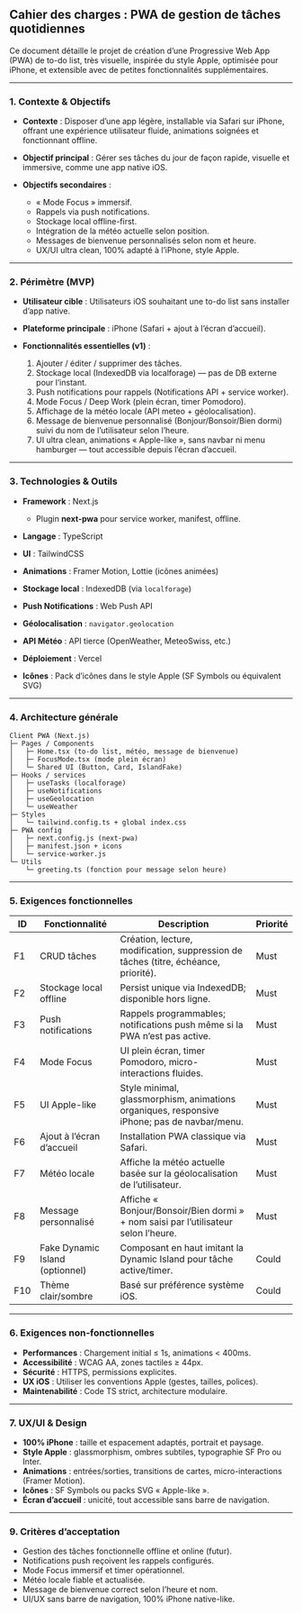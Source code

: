 ## Cahier des charges : PWA de gestion de tâches quotidiennes

Ce document détaille le projet de création d’une Progressive Web App (PWA) de to-do list, très visuelle, inspirée du style Apple, optimisée pour iPhone, et extensible avec de petites fonctionnalités supplémentaires.

---

### 1. Contexte & Objectifs

* **Contexte** : Disposer d’une app légère, installable via Safari sur iPhone, offrant une expérience utilisateur fluide, animations soignées et fonctionnant offline.
* **Objectif principal** : Gérer ses tâches du jour de façon rapide, visuelle et immersive, comme une app native iOS.
* **Objectifs secondaires** :

  * « Mode Focus » immersif.
  * Rappels via push notifications.
  * Stockage local offline-first.
  * Intégration de la météo actuelle selon position.
  * Messages de bienvenue personnalisés selon nom et heure.
  * UX/UI ultra clean, 100% adapté à l’iPhone, style Apple.

---

### 2. Périmètre (MVP)

* **Utilisateur cible** : Utilisateurs iOS souhaitant une to-do list sans installer d’app native.
* **Plateforme principale** : iPhone (Safari + ajout à l’écran d’accueil).
* **Fonctionnalités essentielles (v1)** :

  1. Ajouter / éditer / supprimer des tâches.
  2. Stockage local (IndexedDB via localforage) — pas de DB externe pour l’instant.
  3. Push notifications pour rappels (Notifications API + service worker).
  4. Mode Focus / Deep Work (plein écran, timer Pomodoro).
  5. Affichage de la météo locale (API meteo + géolocalisation).
  6. Message de bienvenue personnalisé (Bonjour/Bonsoir/Bien dormi) suivi du nom de l’utilisateur selon l’heure.
  7. UI ultra clean, animations « Apple-like », sans navbar ni menu hamburger — tout accessible depuis l’écran d’accueil.

---

### 3. Technologies & Outils

* **Framework** : Next.js

  * Plugin **next-pwa** pour service worker, manifest, offline.
* **Langage** : TypeScript
* **UI** : TailwindCSS
* **Animations** : Framer Motion, Lottie (icônes animées)
* **Stockage local** : IndexedDB (via `localforage`)
* **Push Notifications** : Web Push API
* **Géolocalisation** : `navigator.geolocation`
* **API Météo** : API tierce (OpenWeather, MeteoSwiss, etc.)
* **Déploiement** : Vercel
* **Icônes** : Pack d’icônes dans le style Apple (SF Symbols ou équivalent SVG)

---

### 4. Architecture générale

```plaintext
Client PWA (Next.js)
├─ Pages / Components
│   ├─ Home.tsx (to-do list, météo, message de bienvenue)
│   ├─ FocusMode.tsx (mode plein écran)
│   └─ Shared UI (Button, Card, IslandFake)
├─ Hooks / services
│   ├─ useTasks (localforage)
│   ├─ useNotifications
│   ├─ useGeolocation
│   └─ useWeather
├─ Styles
│   └─ tailwind.config.ts + global index.css
├─ PWA config
│   ├─ next.config.js (next-pwa)
│   ├─ manifest.json + icons
│   └─ service-worker.js
└─ Utils
    └─ greeting.ts (fonction pour message selon heure)
```

---

### 5. Exigences fonctionnelles

| ID  | Fonctionnalité                  | Description                                                                                 | Priorité |
| --- | ------------------------------- | ------------------------------------------------------------------------------------------- | -------- |
| F1  | CRUD tâches                     | Création, lecture, modification, suppression de tâches (titre, échéance, priorité).         | Must     |
| F2  | Stockage local offline          | Persist unique via IndexedDB; disponible hors ligne.                                        | Must     |
| F3  | Push notifications              | Rappels programmables; notifications push même si la PWA n’est pas active.                  | Must     |
| F4  | Mode Focus                      | UI plein écran, timer Pomodoro, micro-interactions fluides.                                 | Must     |
| F5  | UI Apple-like                   | Style minimal, glassmorphism, animations organiques, responsive iPhone; pas de navbar/menu. | Must     |
| F6  | Ajout à l’écran d’accueil       | Installation PWA classique via Safari.                                                      | Must     |
| F7  | Météo locale                    | Affiche la météo actuelle basée sur la géolocalisation de l’utilisateur.                    | Must     |
| F8  | Message personnalisé            | Affiche « Bonjour/Bonsoir/Bien dormi » + nom saisi par l’utilisateur selon l’heure.         | Must     |
| F9  | Fake Dynamic Island (optionnel) | Composant en haut imitant la Dynamic Island pour tâche active/timer.                        | Could    |
| F10 | Thème clair/sombre              | Basé sur préférence système iOS.                                                            | Could    |

---

### 6. Exigences non-fonctionnelles

* **Performances** : Chargement initial ≤ 1s, animations < 400ms.
* **Accessibilité** : WCAG AA, zones tactiles ≥ 44px.
* **Sécurité** : HTTPS, permissions explicites.
* **UX iOS** : Utiliser les conventions Apple (gestes, tailles, polices).
* **Maintenabilité** : Code TS strict, architecture modulaire.

---

### 7. UX/UI & Design

* **100% iPhone** : taille et espacement adaptés, portrait et paysage.
* **Style Apple** : glassmorphism, ombres subtiles, typographie SF Pro ou Inter.
* **Animations** : entrées/sorties, transitions de cartes, micro-interactions (Framer Motion).
* **Icônes** : SF Symbols ou packs SVG « Apple-like ».
* **Écran d’accueil** : unicité, tout accessible sans barre de navigation.

---

### 9. Critères d’acceptation

* Gestion des tâches fonctionnelle offline et online (futur).
* Notifications push reçoivent les rappels configurés.
* Mode Focus immersif et timer opérationnel.
* Météo locale fiable et actualisée.
* Message de bienvenue correct selon l’heure et nom.
* UI/UX sans barre de navigation, 100% iPhone native-like.
